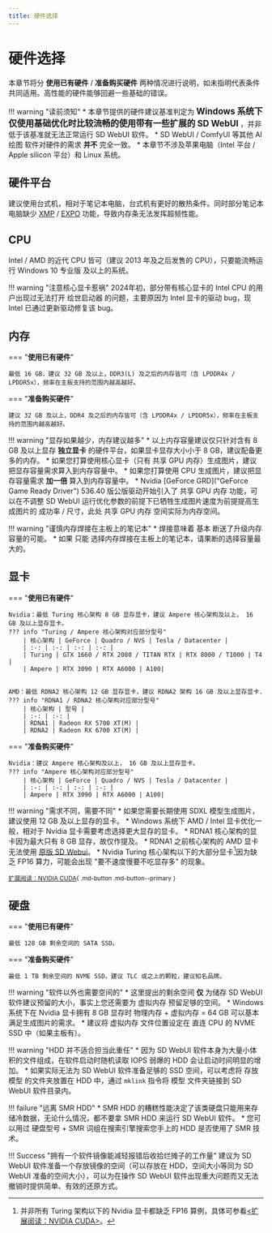 ```yaml
---
title: 硬件选择
---
```

# 硬件选择
本章节将分 __使用已有硬件__ / __准备购买硬件__ 两种情况进行说明，如未指明代表条件共同适用。高性能的硬件能够回避一些基础的错误。

!!! warning "读前须知"
    * 本章节提供的硬件建议基准判定为 <big>__Windows 系统下仅使用基础优化时比较流畅的使用带有一些扩展的 SD WebUI__</big> ，并非低于该基准就无法正常运行 SD WebUI 软件。
    * SD WebUI / ComfyUI 等其他 AI 绘图 软件对硬件的需求 __并不__ 完全一致。
    * 本章节不涉及苹果电脑（Intel 平台 / Apple silicon 平台）和 Linux 系统。

## 硬件平台
建议使用台式机，相对于笔记本电脑，台式机有更好的散热条件。同时部分笔记本电脑缺少 [XMP](https://www.intel.cn/content/www/cn/zh/gaming/extreme-memory-profile-xmp.html "英特尔® 极限内存配置文件") / [EXPO](https://www.amd.com/zh-cn/products/processors/technologies/expo.html "AMD Extended Profiles for Overclocking") 功能，导致内存条无法发挥超频性能。

## CPU
Intel / AMD 的近代 CPU 皆可（建议 2013 年及之后发售的 CPU），只要能流畅运行 Windows 10 专业版 及以上的系统。

!!! warning "注意核心显卡惹祸"
    2024年初，部分带有核心显卡的 Intel CPU 的用户出现过无法打开 绘世启动器 的问题，主要原因为 Intel 显卡的驱动 bug，现 Intel 已通过更新驱动修复该 bug。

## 内存
=== "__使用已有硬件__"

    最低 16 GB，建议 32 GB 及以上，DDR3(L) 及之后的内存皆可（含 LPDDR4x / LPDDR5x），频率在主板支持的范围内越高越好。

=== "__准备购买硬件__"

    建议 32 GB 及以上，DDR4 及之后的内存皆可（含 LPDDR4x / LPDDR5x），频率在主板支持的范围内越高越好。

!!! warning "显存如果越少，内存建议越多"
    * 以上内存容量建议仅只针对含有 8 GB 及以上显存 __独立显卡__ 的硬件平台，如果显卡显存大小小于 8 GB，建议配备更多的内存。
    * 如果您打算使用核心显卡（只有 共享 GPU 内存）生成图片，建议把显存容量需求算入到内存容量中。
    * 如果您打算使用 CPU 生成图片，建议把显存容量需求 __加一倍__ 算入到内存容量中。
    * Nvidia [GeForce GRD]("GeForce Game Ready Driver") 536.40 版公版驱动开始引入了 共享 GPU 内存 功能，可以在不调整 SD WebUI 运行优化参数的前提下已牺牲生成图片速度为前提提高生成图片的 成功率 / 尺寸，此处 共享 GPU 内存 空间实际为内存空间。

!!! warning "谨慎内存焊接在主板上的笔记本"
    * 焊接意味着 基本 断送了升级内存容量的可能。
    * 如果 只能 选择内存焊接在主板上的笔记本，请果断的选择容量最大的。
    
## 显卡
=== "__使用已有硬件__"

    Nvidia：最低 Turing 核心架构 8 GB 显存显卡，建议 Ampere 核心架构及以上， 16 GB 及以上显存显卡。
    ??? info "Turing / Ampere 核心架构对应部分型号"
        | 核心架构 | GeForce | Quadro / NVS | Tesla / Datacenter |
        | :-: | :-: | :-: | :-: |
        | Turing | GTX 1660 / RTX 2080 / TITAN RTX | RTX 8000 / T1000 | T4 |
        | Ampere | RTX 3090 | RTX A6000 | A100|


    AMD：最低 RDNA2 核心架构 12 GB 显存显卡，建议 RDNA2 架构 16 GB 及以上显存显卡.
    ??? info "RDNA1 / RDNA2 核心架构对应部分型号"
        | 核心架构 | 型号 |
        | :-: | :-: |
        | RDNA1 | Radeon RX 5700 XT(M) |
        | RDNA2 | Radeon RX 6700 XT(M) |

=== "__准备购买硬件__"

    Nvidia：建议 Ampere 核心架构及以上， 16 GB 及以上显存显卡。
    ??? info "Ampere 核心架构对应部分型号"
        | 核心架构 | GeForce | Quadro / NVS | Tesla / Datacenter |
        | :-: | :-: | :-: | :-: |
        | Ampere | RTX 3090 | RTX A6000 | A100|

!!! warning "需求不同，需要不同"
    * 如果您需要长期使用 SDXL 模型生成图片，建议使用 12 GB 及以上显存的显卡。
    * Windows 系统下 AMD / Intel 显卡优化一般，相对于 Nvidia 显卡需要考虑选择更大显存的显卡。
    * RDNA1 核心架构的显卡因为最大只有 8 GB 显存，故仅作提及。
    * RDNA1 之前核心架构的 AMD 显卡无法使用 [原版 SD Webui](https://github.com/AUTOMATIC1111/stable-diffusion-webui "AUTOMATIC1111，SD WebUI的母亲（父亲？）")。
    * Nvidia Turing 核心架构以下的大部分显卡[^1]因为缺乏 FP16 算力，可能会出现 "要不速度慢要不吃显存多" 的现象。

[^1]: 并非所有 Turing 架构以下的 Nvidia 显卡都缺乏 FP16 算例，具体可参看[<扩展阅读：NVIDIA CUDA>](./cuda.md)。

<small>[扩展阅读：NVIDIA CUDA](./cuda.md){ .md-button .md-button--primary }</small>

## 硬盘
=== "__使用已有硬件__"

    最低 128 GB 剩余空间的 SATA SSD。

=== "__准备购买硬件__"

    最低 1 TB 剩余空间的 NVME SSD，建议 TLC 或之上的颗粒，建议知名品牌。

!!! warning "软件以外也需要空间的"
    * 这里提出的剩余空间 __仅__ 为储存 SD WebUI 软件建议预留的大小，事实上您还需要为 虚拟内存 预留足够的空间。
    * Windows 系统下在 Nvidia 显卡拥有 8 GB 显存时 物理内存 + 虚拟内存 = 64 GB 可以基本满足生成图片的需求。
    * 建议将 虚拟内存 文件位置设定在 直连 CPU 的 NVME SSD 中（如果主板有）。
    
!!! warning "HDD 并不适合担当此重任"
    * 因为 SD WebUI 软件本身为大量小体积的文件组成，在软件启动时随机读取 IOPS 弱爆的 HDD 会让启动时间明显的增加。
    * 如果实际无法为 SD WebUI 软件准备足够的 SSD 空间，可以考虑将 存放模型 的文件夹放置在 HDD 中，通过 `mklink` 指令将 模型 文件夹链接到 SD WebUI 软件目录内。
    
!!! failure "远离 SMR HDD"
    * SMR HDD 的糟糕性能决定了该类硬盘只能用来存储冷数据，无论什么情况，都不要拿 SMR HDD 来运行 SD WebUI 软件。
    * 您可以用过 硬盘型号 + SMR 词组在搜索引擎搜索您手上的 HDD 是否使用了 SMR 技术。

!!! Success "拥有一个软件镜像能减轻报错后收拾烂摊子的工作量"
    建议为 SD WebUI 软件准备一个存放镜像的空间（可以存放在 HDD，空间大小等同为 SD WebUI 准备的空间大小），可以为在操作 SD WebUI 软件出现重大问题而又无法撤销时提供简单、有效的还原方式。